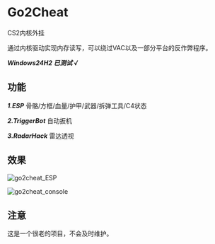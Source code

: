 # Go2Cheat

CS2内核外挂

通过内核驱动实现内存读写，可以绕过VAC以及一部分平台的反作弊程序。

***Windows24H2 已测试 √***

## 功能

***1.ESP*** 骨骼/方框/血量/护甲/武器/拆弹工具/C4状态

***2.TriggerBot*** 自动扳机

***3.RadarHack*** 雷达透视

## 效果

![go2cheat_ESP](https://imagehost.athbe.cn/2025/06/1750148896-go2cheat_1.png)

![go2cheat_console](https://imagehost.athbe.cn/2025/06/1750149083-go2cheat_2.png)


## 注意

这是一个很老的项目，不会及时维护。